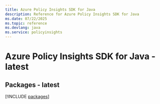 ```yaml
---
title: Azure Policy Insights SDK for Java
description: Reference for Azure Policy Insights SDK for Java
ms.date: 07/22/2025
ms.topic: reference
ms.devlang: java
ms.service: policyinsights
---
```

# Azure Policy Insights SDK for Java - latest
## Packages - latest
[!INCLUDE [packages](policy-insights-index.md)]